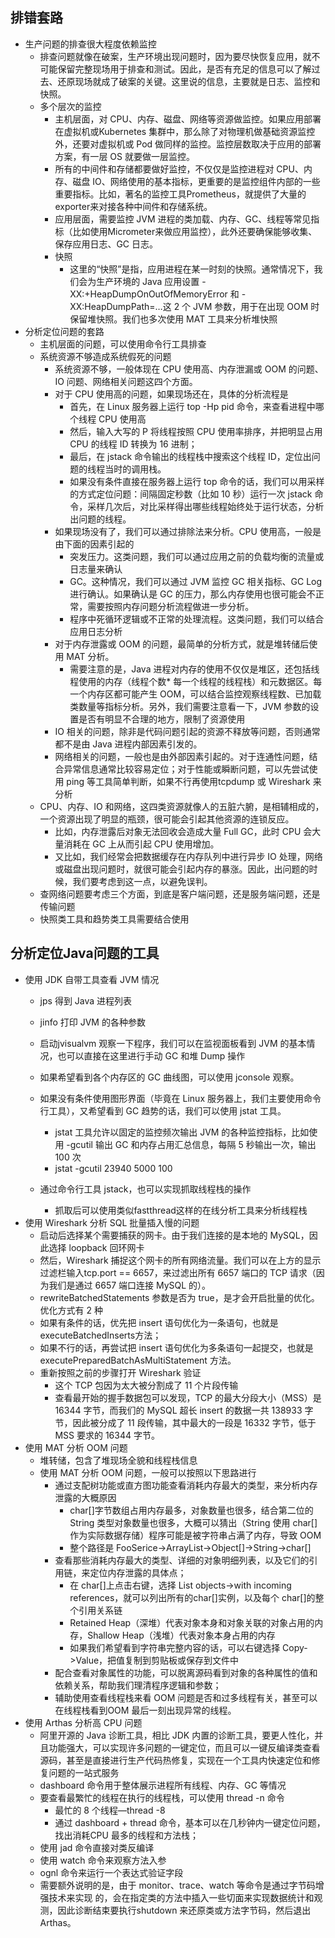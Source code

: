 ## 排错套路

- 生产问题的排查很大程度依赖监控
  - 排查问题就像在破案，生产环境出现问题时，因为要尽快恢复应用，就不可能保留完整现场用于排查和测试。因此，是否有充足的信息可以了解过去、还原现场就成了破案的关键。这里说的信息，主要就是日志、监控和快照。
  - 多个层次的监控
    - 主机层面，对 CPU、内存、磁盘、网络等资源做监控。如果应用部署在虚拟机或Kubernetes 集群中，那么除了对物理机做基础资源监控外，还要对虚拟机或 Pod 做同样的监控。监控层数取决于应用的部署方案，有一层 OS 就要做一层监控。
    - 所有的中间件和存储都要做好监控，不仅仅是监控进程对 CPU、内存、磁盘 IO、网络使用的基本指标，更重要的是监控组件内部的一些重要指标。比如，著名的监控工具Prometheus，就提供了大量的exporter来对接各种中间件和存储系统。
    - 应用层面，需要监控 JVM 进程的类加载、内存、GC、线程等常见指标（比如使用Micrometer来做应用监控），此外还要确保能够收集、保存应用日志、GC 日志。
    - 快照
      - 这里的“快照”是指，应用进程在某一时刻的快照。通常情况下，我们会为生产环境的 Java 应用设置 -XX:+HeapDumpOnOutOfMemoryError 和 -XX:HeapDumpPath=…这 2 个 JVM 参数，用于在出现 OOM 时保留堆快照。我们也多次使用 MAT 工具来分析堆快照
- 分析定位问题的套路
  - 主机层面的问题，可以使用命令行工具排查
  - 系统资源不够造成系统假死的问题
    - 系统资源不够，一般体现在 CPU 使用高、内存泄漏或 OOM 的问题、IO 问题、网络相关问题这四个方面。
    - 对于 CPU 使用高的问题，如果现场还在，具体的分析流程是
      - 首先，在 Linux 服务器上运行 top -Hp pid 命令，来查看进程中哪个线程 CPU 使用高
      - 然后，输入大写的 P 将线程按照 CPU 使用率排序，并把明显占用 CPU 的线程 ID 转换为 16 进制；
      - 最后，在 jstack 命令输出的线程栈中搜索这个线程 ID，定位出问题的线程当时的调用栈。
      - 如果没有条件直接在服务器上运行 top 命令的话，我们可以用采样的方式定位问题：间隔固定秒数（比如 10 秒）运行一次 jstack 命令，采样几次后，对比采样得出哪些线程始终处于运行状态，分析出问题的线程。
    - 如果现场没有了，我们可以通过排除法来分析。CPU 使用高，一般是由下面的因素引起的
      - 突发压力。这类问题，我们可以通过应用之前的负载均衡的流量或日志量来确认
      - GC。这种情况，我们可以通过 JVM 监控 GC 相关指标、GC Log 进行确认。如果确认是 GC 的压力，那么内存使用也很可能会不正常，需要按照内存问题分析流程做进一步分析。
      - 程序中死循环逻辑或不正常的处理流程。这类问题，我们可以结合应用日志分析
    - 对于内存泄露或 OOM 的问题，最简单的分析方式，就是堆转储后使用 MAT 分析。
      - 需要注意的是，Java 进程对内存的使用不仅仅是堆区，还包括线程使用的内存（线程个数* 每一个线程的线程栈）和元数据区。每一个内存区都可能产生 OOM，可以结合监控观察线程数、已加载类数量等指标分析。另外，我们需要注意看一下，JVM 参数的设置是否有明显不合理的地方，限制了资源使用
    - IO 相关的问题，除非是代码问题引起的资源不释放等问题，否则通常都不是由 Java 进程内部因素引发的。
    - 网络相关的问题，一般也是由外部因素引起的。对于连通性问题，结合异常信息通常比较容易定位；对于性能或瞬断问题，可以先尝试使用 ping 等工具简单判断，如果不行再使用tcpdump 或 Wireshark 来分析
  - CPU、内存、IO 和网络，这四类资源就像人的五脏六腑，是相辅相成的，一个资源出现了明显的瓶颈，很可能会引起其他资源的连锁反应。
    - 比如，内存泄露后对象无法回收会造成大量 Full GC，此时 CPU 会大量消耗在 GC 上从而引起 CPU 使用增加。
    - 又比如，我们经常会把数据缓存在内存队列中进行异步 IO 处理，网络或磁盘出现问题时，就很可能会引起内存的暴涨。因此，出问题的时候，我们要考虑到这一点，以避免误判。
  - 查网络问题要考虑三个方面，到底是客户端问题，还是服务端问题，还是传输问题
  - 快照类工具和趋势类工具需要结合使用





## 分析定位Java问题的工具

- 使用 JDK 自带工具查看 JVM 情况
  -  jps 得到 Java 进程列表

  - jinfo 打印 JVM 的各种参数
  - 启动jvisualvm 观察一下程序，我们可以在监视面板看到 JVM 的基本情况，也可以直接在这里进行手动 GC 和堆 Dump 操作
  - 如果希望看到各个内存区的 GC 曲线图，可以使用 jconsole 观察。
  - 如果没有条件使用图形界面（毕竟在 Linux 服务器上，我们主要使用命令行工具），又希望看到 GC 趋势的话，我们可以使用 jstat 工具。
    - jstat 工具允许以固定的监控频次输出 JVM 的各种监控指标，比如使用 -gcutil 输出 GC 和内存占用汇总信息，每隔 5 秒输出一次，输出 100 次
    - jstat -gcutil 23940 5000 100
  - 通过命令行工具 jstack，也可以实现抓取线程栈的操作
    - 抓取后可以使用类似fastthread这样的在线分析工具来分析线程栈
- 使用 Wireshark 分析 SQL 批量插入慢的问题
  - 启动后选择某个需要捕获的网卡。由于我们连接的是本地的 MySQL，因此选择 loopback 回环网卡
  - 然后，Wireshark 捕捉这个网卡的所有网络流量。我们可以在上方的显示过滤栏输入tcp.port == 6657，来过滤出所有 6657 端口的 TCP 请求（因为我们是通过 6657 端口连接 MySQL 的）。
  -  rewriteBatchedStatements 参数是否为 true，是才会开启批量的优化。优化方式有 2 种
    - 如果有条件的话，优先把 insert 语句优化为一条语句，也就是 executeBatchedInserts方法；
    - 如果不行的话，再尝试把 insert 语句优化为多条语句一起提交，也就是executePreparedBatchAsMultiStatement 方法。
  - 重新按照之前的步骤打开 Wireshark 验证
    - 这个 TCP 包因为太大被分割成了 11 个片段传输
    - 查看最开始的握手数据包可以发现，TCP 的最大分段大小（MSS）是 16344 字节，而我们的 MySQL 超长 insert 的数据一共 138933 字节，因此被分成了 11 段传输，其中最大的一段是 16332 字节，低于 MSS 要求的 16344 字节。
- 使用 MAT 分析 OOM 问题
  - 堆转储，包含了堆现场全貌和线程栈信息
  - 使用 MAT 分析 OOM 问题，一般可以按照以下思路进行
    - 通过支配树功能或直方图功能查看消耗内存最大的类型，来分析内存泄露的大概原因
      - char[]字节数组占用内存最多，对象数量也很多，结合第二位的 String 类型对象数量也很多，大概可以猜出（String 使用 char[]作为实际数据存储）程序可能是被字符串占满了内存，导致 OOM
      - 整个路径是 FooSerice->ArrayList->Object[]->String->char[]
    - 查看那些消耗内存最大的类型、详细的对象明细列表，以及它们的引用链，来定位内存泄露的具体点；
      - 在 char[]上点击右键，选择 List objects->with incoming references，就可以列出所有的char[]实例，以及每个 char[]的整个引用关系链
      - Retained Heap（深堆）代表对象本身和对象关联的对象占用的内存，Shallow Heap（浅堆）代表对象本身占用的内存
      - 如果我们希望看到字符串完整内容的话，可以右键选择 Copy->Value，把值复制到剪贴板或保存到文件中
    - 配合查看对象属性的功能，可以脱离源码看到对象的各种属性的值和依赖关系，帮助我们理清程序逻辑和参数；
    - 辅助使用查看线程栈来看 OOM 问题是否和过多线程有关，甚至可以在线程栈看到OOM 最后一刻出现异常的线程。
- 使用 Arthas 分析高 CPU 问题
  - 阿里开源的 Java 诊断工具，相比 JDK 内置的诊断工具，要更人性化，并且功能强大，可以实现许多问题的一键定位，而且可以一键反编译类查看源码，甚至是直接进行生产代码热修复，实现在一个工具内快速定位和修复问题的一站式服务
  - dashboard 命令用于整体展示进程所有线程、内存、GC 等情况
  - 要查看最繁忙的线程在执行的线程栈，可以使用 thread -n 命令
    - 最忙的 8 个线程—thread -8
    - 通过 dashboard + thread 命令，基本可以在几秒钟内一键定位问题，找出消耗CPU 最多的线程和方法栈； 
  - 使用 jad 命令直接对类反编译
  - 使用 watch 命令来观察方法入参
  -  ognl 命令来运行一个表达式验证字段
  - 需要额外说明的是，由于 monitor、trace、watch 等命令是通过字节码增强技术来实现
    的，会在指定类的方法中插入一些切面来实现数据统计和观测，因此诊断结束要执行shutdown 来还原类或方法字节码，然后退出 Arthas。


